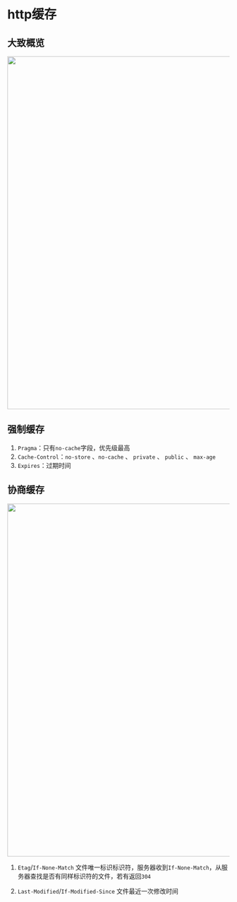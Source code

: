 # http缓存

## 大致概览
<img src="https://api.superbed.cn/pic/5bf7de3cc4ff9e05833a0755" width="800px">

## 强制缓存
1. `Pragma`：只有`no-cache`字段，优先级最高
2. `Cache-Control`：`no-store` 、`no-cache` 、 `private` 、 `public` 、 `max-age`
3. `Expires`：过期时间

## 协商缓存
<img src="https://www.superbed.cn/pic/5bf13cc5c4ff9e24bf0ee0f7" width="800px">

1. `Etag`/`If-None-Match` 文件唯一标识标识符，服务器收到`If-None-Match`，从服务器查找是否有同样标识符的文件，若有返回`304`

2. `Last-Modified`/`If-Modified-Since` 文件最近一次修改时间
